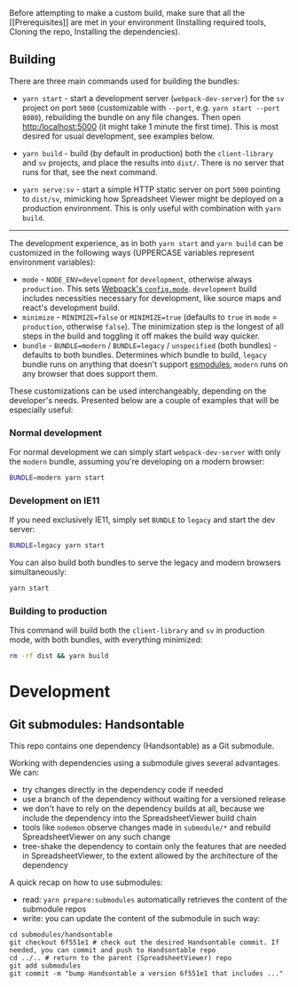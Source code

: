 Before attempting to make a custom build, make sure that all the [[Prerequisites]] are met in your environment (Installing required tools, Cloning the repo, Installing the dependencies).

## Building

There are three main commands used for building the bundles:

- `yarn start` - start a development server (`webpack-dev-server`) for the `sv` project on port `5000` (customizable with `--port`, e.g. `yarn start --port 8080`), rebuilding the bundle on any file changes. Then open [http:/localhost:5000](http:/localhost:5000) (it might take 1 minute the first time). This is most desired for usual development, see examples below.

- `yarn build` - build (by default in production) both the `client-library` and `sv` projects, and place the results into `dist/`. There is no server that runs for that, see the next command.

- `yarn serve:sv` - start a simple HTTP static server on port `5000` pointing to `dist/sv`, mimicking how Spreadsheet Viewer might be deployed on a production environment. This is only useful with combination with `yarn build`.

---

The development experience, as in both `yarn start` and `yarn build` can be customized in the following ways (UPPERCASE variables represent environment variables):

- `mode` - `NODE_ENV=development` for `development`, otherwise always `production`. This sets [Webpack's `config.mode`](https://webpack.js.org/configuration/mode). `development` build includes necessities necessary for development, like source maps and react's development build.
- `minimize` - `MINIMIZE=false` or `MINIMIZE=true` (defaults to `true` in `mode` = `production`, otherwise `false`). The minimization step is the longest of all steps in the build and toggling it off makes the build way quicker.
- `bundle` - `BUNDLE=modern` / `BUNDLE=legacy` / `unspecified` (both bundles) - defaults to both bundles. Determines which bundle to build, `legacy` bundle runs on anything that doesn't support [esmodules](https://developer.mozilla.org/en-US/docs/Web/JavaScript/Guide/Modules), `modern` runs on any browser that does support them.

These customizations can be used interchangeably, depending on the developer's needs. Presented below are a couple of examples that will be especially useful:

### Normal development

For normal development we can simply start `webpack-dev-server` with only the `modern` bundle, assuming you're developing on a modern browser:

```bash
BUNDLE=modern yarn start
```

### Development on IE11

If you need exclusively IE11, simply set `BUNDLE` to `legacy` and start the dev server:
```bash
BUNDLE=legacy yarn start
```
You can also build both bundles to serve the legacy and modern browsers simultaneously:
```bash
yarn start
```

### Building to production

This command will build both the `client-library` and `sv` in production mode, with both bundles, with everything minimized:
```bash
rm -rf dist && yarn build
```

# Development

## Git submodules: Handsontable

This repo contains one dependency (Handsontable) as a Git submodule.

Working with dependencies using a submodule gives several advantages. We can:

- try changes directly in the dependency code if needed
- use a branch of the dependency without waiting for a versioned release
- we don't have to rely on the dependency builds at all, because we include the dependency into the SpreadsheetViewer build chain
- tools like `nodemon` observe changes made in `submodule/*` and rebuild SpreadsheetViewer on any such change
- tree-shake the dependency to contain only the features that are needed in SpreadsheetViewer, to the extent allowed by the architecture of the dependency

A quick recap on how to use submodules:

- read: `yarn prepare:submodules` automatically retrieves the content of the submodule repos
- write: you can update the content of the submodule in such way:

```
cd submodules/handsontable
git checkout 6f551e1 # check out the desired Handsontable commit. If needed, you can commit and push to Handsontable repo
cd ../.. # return to the parent (SpreadsheetViewer) repo
git add submodules
git commit -m "bump Handsontable a version 6f551e1 that includes ..."
```